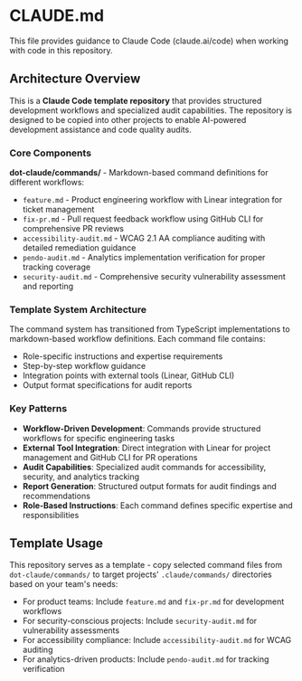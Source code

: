 # CLAUDE.md

This file provides guidance to Claude Code (claude.ai/code) when working with code in this repository.

## Architecture Overview

This is a **Claude Code template repository** that provides structured development workflows and specialized audit capabilities. The repository is designed to be copied into other projects to enable AI-powered development assistance and code quality audits.

### Core Components

**dot-claude/commands/** - Markdown-based command definitions for different workflows:

- `feature.md` - Product engineering workflow with Linear integration for ticket management
- `fix-pr.md` - Pull request feedback workflow using GitHub CLI for comprehensive PR reviews
- `accessibility-audit.md` - WCAG 2.1 AA compliance auditing with detailed remediation guidance
- `pendo-audit.md` - Analytics implementation verification for proper tracking coverage
- `security-audit.md` - Comprehensive security vulnerability assessment and reporting

### Template System Architecture

The command system has transitioned from TypeScript implementations to markdown-based workflow definitions. Each command file contains:

- Role-specific instructions and expertise requirements
- Step-by-step workflow guidance
- Integration points with external tools (Linear, GitHub CLI)
- Output format specifications for audit reports

### Key Patterns

- **Workflow-Driven Development**: Commands provide structured workflows for specific engineering tasks
- **External Tool Integration**: Direct integration with Linear for project management and GitHub CLI for PR operations
- **Audit Capabilities**: Specialized audit commands for accessibility, security, and analytics tracking
- **Report Generation**: Structured output formats for audit findings and recommendations
- **Role-Based Instructions**: Each command defines specific expertise and responsibilities

## Template Usage

This repository serves as a template - copy selected command files from `dot-claude/commands/` to target projects' `.claude/commands/` directories based on your team's needs:

- For product teams: Include `feature.md` and `fix-pr.md` for development workflows
- For security-conscious projects: Include `security-audit.md` for vulnerability assessments
- For accessibility compliance: Include `accessibility-audit.md` for WCAG auditing
- For analytics-driven products: Include `pendo-audit.md` for tracking verification
